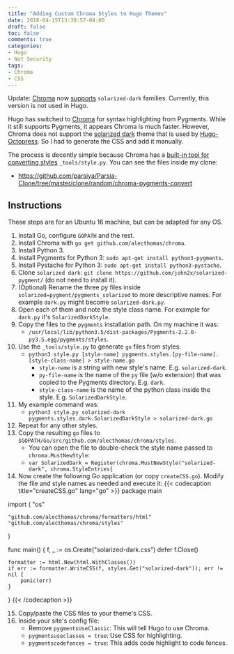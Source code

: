 ```yaml
---
title: "Adding Custom Chroma Styles to Hugo Themes"
date: 2018-04-15T13:38:57-04:00
draft: false
toc: false
comments: true
categories:
- Hugo
- Not Security
tags:
- Chroma
- CSS
---
```


Update: [Chroma][chroma] now [supports][solarized-pull] `solarized-dark` families. Currently, this version is not used in Hugo.

Hugo has switched to [Chroma][chroma] for syntax highlighting from Pygments. While it still supports Pygments, it appears Chroma is much faster. However, Chroma does not support the [solarized dark][solarized-dark-github] theme that is used by [Hugo-Octopress][hugo-octopress-github]. So I had to generate the CSS and add it manually.

The process is decently simple because Chroma has a [built-in tool for converting styles][chroma-styles] `_tools/style.py`. You can see the files inside my clone:

- https://github.com/parsiya/Parsia-Clone/tree/master/clone/random/chroma-pygments-convert

<!-- Links before summary -->

[chroma]: https://github.com/alecthomas/chroma
[hugo-octopress-github]: https://github.com/parsiya/Hugo-Octopress
[chroma-styles]: https://github.com/alecthomas/chroma#styles
[solarized-dark-github]: https://github.com/john2x/solarized-pygment/
[solarized-pull]: https://github.com/alecthomas/chroma/pull/140

<!--more-->

## Instructions
These steps are for an Ubuntu 16 machine, but can be adapted for any OS.

1. Install Go, configure `GOPATH` and the rest.
2. Install Chroma with `go get github.com/alecthomas/chroma`.
3. Install Python 3.
4. Install Pygments for Python 3: `sudo apt-get install python3-pygments`.
5. Install Pystache for Python 3: `sudo apt-get install python3-pystache`.
6. Clone `solarized dark`: `git clone https://github.com/john2x/solarized-pygment/` (do not need to install it).
7. (Optional) Rename the three py files inside `solarized=pygment/pygments_solarized` to more descriptive names. For example `dark.py` might become `solarized-dark.py`.
8. Open each of them and note the style class name. For example for `dark.py` it's `SolarizedDarkStyle`.
9. Copy the files to the `pygments` installation path. On my machine it was:
    * `/usr/local/lib/python3.5/dist-packages/Pygments-2.2.0-py3.5.egg/pygments/styles`.
10. Use the `_tools/style.py` to generate `go` files from styles:
    * `python3 style.py [style-name] pygments.styles.[py-file-name].[style-class-name] > style-name.go`
        - `style-name` is a string with new style's name. E.g. `solarized-dark`.
        - `py-file-name` is the name of the `py` file (w/o extension) that was copied to the Pygments directory. E.g. `dark`.
        - `style-class-name` is the name of the python class inside the style. E.g. `SolarizedDarkStyle`.
11. My example command was:
    *  `python3 style.py solarized-dark pygments.styles.dark.SolarizedDarkStyle > solarized-dark.go`
12. Repeat for any other styles.
13. Copy the resulting `go` files to `$GOPATH/Go/src/github.com/alecthomas/chroma/styles`.
    * You can open the file to double-check the style name passed to `chroma.MustNewStyle`:
    * `var SolarizedDark = Register(chroma.MustNewStyle("solarized-dark", chroma.StyleEntries{`
14. Now create the following Go application (or copy `createCSS.go`). Modify the file and style names as needed and execute it:
{{< codecaption title="createCSS.go" lang="go" >}}
package main

import (
    "os"

    "github.com/alecthomas/chroma/formatters/html"
    "github.com/alecthomas/chroma/styles"
)

func main() {
    f, _ := os.Create("solarized-dark.css")
    defer f.Close()

    formatter := html.New(html.WithClasses())
    if err := formatter.WriteCSS(f, styles.Get("solarized-dark")); err != nil {
        panic(err)
    }
}
{{< /codecaption >}}

15. Copy/paste the CSS files to your theme's CSS.
16. Inside your site's config file:
    * Remove `pygmentsUseClassic`: This will tell Hugo to use Chroma.
    * `pygmentsuseclasses = true`: Use CSS for highlighting.
    * `pygmentscodefences = true`: This adds code highlight to code fences.
